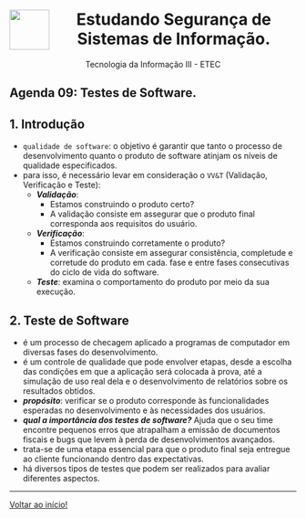 <div align="center">
<a href="https://github.com/monicaquintal" target="_blank"><img align="left" height="70" src="https://www.dropreal.com/br/wp-content/uploads/2021/03/icones_VALENDO.png" /></a>
</a>
<h1>Estudando Segurança de Sistemas de Informação.</h1>
<p>Tecnologia da Informação III - ETEC</p>
</div>

<div id="agenda09">
<h2>Agenda 09: Testes de Software.</h2>
</div>

## 1. Introdução

- `qualidade de software`: o objetivo é garantir que tanto o processo de desenvolvimento quanto o produto de software atinjam os níveis de qualidade especificados.
- para isso, é necessário levar em consideração o `VV&T` (Validação, Verificação e Teste):
  - ***Validação***: 
    - Estamos construindo o produto certo? 
    - A validação consiste em assegurar que o produto final corresponda aos requisitos do usuário.
  - ***Verificação***: 
    - Estamos construindo corretamente o produto?
    - A verificação consiste em assegurar consistência, completude e corretude do produto em cada.
fase e entre fases consecutivas do ciclo de vida do software.
  - ***Teste***: examina o comportamento do produto por meio da sua execução.

## 2. Teste de Software

-  é um processo de checagem aplicado a programas de computador em diversas fases do desenvolvimento. 
- é um controle de qualidade que pode envolver etapas, desde a escolha das condições em que a aplicação será colocada à prova, até a simulação de uso real dela e o desenvolvimento de relatórios sobre os resultados obtidos.
- ***propósito***: verificar se o produto corresponde às funcionalidades esperadas no desenvolvimento e às necessidades dos usuários.
- ***qual a importância dos testes de software?*** Ajuda que o seu time encontre pequenos erros que atrapalham a emissão de documentos fiscais e
bugs que levem à perda de desenvolvimentos avançados.
- trata-se de uma etapa essencial para que o produto final seja entregue
ao cliente funcionando dentro das expectativas.
- há diversos tipos de testes que podem ser realizados para avaliar diferentes aspectos.







---

[Voltar ao início!](https://github.com/monicaquintal)